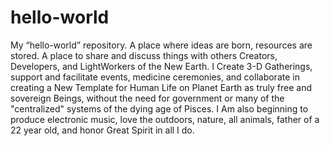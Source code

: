 # hello-world
My “hello-world” repository. A place where ideas are born, resources are stored. A place to share and discuss things with others Creators, Developers, and LightWorkers of the New Earth. 
I Create 3-D Gatherings, support and facilitate events, medicine ceremonies, and collaborate in creating a New Template for Human Life on Planet Earth as truly free and sovereign Beings, without the need for government or many of the "centralized" systems of the dying age of Pisces. I Am also beginning to produce electronic music, love the outdoors, nature, all animals, father of a 22 year old, and honor Great Spirit in all I do. 
